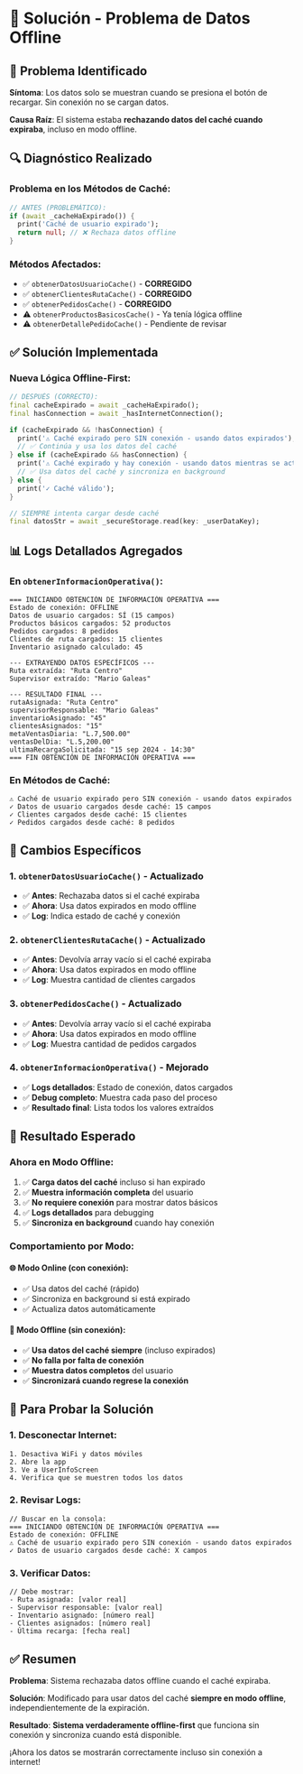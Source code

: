 # 🔧 Solución - Problema de Datos Offline

## 🚨 **Problema Identificado**

**Síntoma**: Los datos solo se muestran cuando se presiona el botón de recargar. Sin conexión no se cargan datos.

**Causa Raíz**: El sistema estaba **rechazando datos del caché cuando expiraba**, incluso en modo offline.

## 🔍 **Diagnóstico Realizado**

### **Problema en los Métodos de Caché:**
```dart
// ANTES (PROBLEMÁTICO):
if (await _cacheHaExpirado()) {
  print('Caché de usuario expirado');
  return null; // ❌ Rechaza datos offline
}
```

### **Métodos Afectados:**
- ✅ `obtenerDatosUsuarioCache()` - **CORREGIDO**
- ✅ `obtenerClientesRutaCache()` - **CORREGIDO** 
- ✅ `obtenerPedidosCache()` - **CORREGIDO**
- ⚠️ `obtenerProductosBasicosCache()` - Ya tenía lógica offline
- ⚠️ `obtenerDetallePedidoCache()` - Pendiente de revisar

## ✅ **Solución Implementada**

### **Nueva Lógica Offline-First:**
```dart
// DESPUÉS (CORRECTO):
final cacheExpirado = await _cacheHaExpirado();
final hasConnection = await _hasInternetConnection();

if (cacheExpirado && !hasConnection) {
  print('⚠ Caché expirado pero SIN conexión - usando datos expirados');
  // ✅ Continúa y usa los datos del caché
} else if (cacheExpirado && hasConnection) {
  print('⚠ Caché expirado y hay conexión - usando datos mientras se actualiza');
  // ✅ Usa datos del caché y sincroniza en background
} else {
  print('✓ Caché válido');
}

// SIEMPRE intenta cargar desde caché
final datosStr = await _secureStorage.read(key: _userDataKey);
```

## 📊 **Logs Detallados Agregados**

### **En `obtenerInformacionOperativa()`:**
```
=== INICIANDO OBTENCIÓN DE INFORMACIÓN OPERATIVA ===
Estado de conexión: OFFLINE
Datos de usuario cargados: SÍ (15 campos)
Productos básicos cargados: 52 productos
Pedidos cargados: 8 pedidos
Clientes de ruta cargados: 15 clientes
Inventario asignado calculado: 45

--- EXTRAYENDO DATOS ESPECÍFICOS ---
Ruta extraída: "Ruta Centro"
Supervisor extraído: "Mario Galeas"

--- RESULTADO FINAL ---
rutaAsignada: "Ruta Centro"
supervisorResponsable: "Mario Galeas"
inventarioAsignado: "45"
clientesAsignados: "15"
metaVentasDiaria: "L.7,500.00"
ventasDelDia: "L.5,200.00"
ultimaRecargaSolicitada: "15 sep 2024 - 14:30"
=== FIN OBTENCIÓN DE INFORMACIÓN OPERATIVA ===
```

### **En Métodos de Caché:**
```
⚠ Caché de usuario expirado pero SIN conexión - usando datos expirados
✓ Datos de usuario cargados desde caché: 15 campos
✓ Clientes cargados desde caché: 15 clientes
✓ Pedidos cargados desde caché: 8 pedidos
```

## 🎯 **Cambios Específicos**

### **1. `obtenerDatosUsuarioCache()` - Actualizado**
- ✅ **Antes**: Rechazaba datos si el caché expiraba
- ✅ **Ahora**: Usa datos expirados en modo offline
- ✅ **Log**: Indica estado de caché y conexión

### **2. `obtenerClientesRutaCache()` - Actualizado**
- ✅ **Antes**: Devolvía array vacío si el caché expiraba
- ✅ **Ahora**: Usa datos expirados en modo offline
- ✅ **Log**: Muestra cantidad de clientes cargados

### **3. `obtenerPedidosCache()` - Actualizado**
- ✅ **Antes**: Devolvía array vacío si el caché expiraba
- ✅ **Ahora**: Usa datos expirados en modo offline
- ✅ **Log**: Muestra cantidad de pedidos cargados

### **4. `obtenerInformacionOperativa()` - Mejorado**
- ✅ **Logs detallados**: Estado de conexión, datos cargados
- ✅ **Debug completo**: Muestra cada paso del proceso
- ✅ **Resultado final**: Lista todos los valores extraídos

## 🚀 **Resultado Esperado**

### **Ahora en Modo Offline:**
1. ✅ **Carga datos del caché** incluso si han expirado
2. ✅ **Muestra información completa** del usuario
3. ✅ **No requiere conexión** para mostrar datos básicos
4. ✅ **Logs detallados** para debugging
5. ✅ **Sincroniza en background** cuando hay conexión

### **Comportamiento por Modo:**

#### **🌐 Modo Online (con conexión):**
- ✅ Usa datos del caché (rápido)
- ✅ Sincroniza en background si está expirado
- ✅ Actualiza datos automáticamente

#### **📱 Modo Offline (sin conexión):**
- ✅ **Usa datos del caché siempre** (incluso expirados)
- ✅ **No falla por falta de conexión**
- ✅ **Muestra datos completos** del usuario
- ✅ **Sincronizará cuando regrese la conexión**

## 🔧 **Para Probar la Solución**

### **1. Desconectar Internet:**
```
1. Desactiva WiFi y datos móviles
2. Abre la app
3. Ve a UserInfoScreen
4. Verifica que se muestren todos los datos
```

### **2. Revisar Logs:**
```
// Buscar en la consola:
=== INICIANDO OBTENCIÓN DE INFORMACIÓN OPERATIVA ===
Estado de conexión: OFFLINE
⚠ Caché de usuario expirado pero SIN conexión - usando datos expirados
✓ Datos de usuario cargados desde caché: X campos
```

### **3. Verificar Datos:**
```
// Debe mostrar:
- Ruta asignada: [valor real]
- Supervisor responsable: [valor real] 
- Inventario asignado: [número real]
- Clientes asignados: [número real]
- Última recarga: [fecha real]
```

## ✅ **Resumen**

**Problema**: Sistema rechazaba datos offline cuando el caché expiraba.

**Solución**: Modificado para usar datos del caché **siempre en modo offline**, independientemente de la expiración.

**Resultado**: **Sistema verdaderamente offline-first** que funciona sin conexión y sincroniza cuando está disponible.

¡Ahora los datos se mostrarán correctamente incluso sin conexión a internet!
